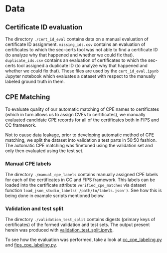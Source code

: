 # Data

## Certificate ID evaluation

The directory `./cert_id_eval` contains data on a manual evaluation of certificate ID assignment.
`missing_ids.csv` contains an evaluation of certificates to which the sec-certs tool was not able to
find a certificate ID (to analyze why that happened and whether we could fix that).
`duplicate_ids.csv` contains an evaluation of certificates to which the sec-certs tool assigned a duplicate
ID (to analyze why that happened and whether we could fix that). These files are used by the `cert_id_eval.ipynb`
Jupyter notebook which evaluates a dataset with respect to the manually labeled ground truth in them.

## CPE Matching

To evaluate quality of our automatic matching of CPE names to certificates (which in turn allows us to assign CVEs to certificates), we manually evaluated candidate CPE records for all of the certificates both in FIPS and CC framework. 

Not to cause data leakage, prior to developing automatic method of CPE matching, we split the dataset into validation a test parts in 50:50 fashion. The automatic CPE matching was finetuned using the validation set and only then evaluated using the test set. 

### Manual CPE labels

The directory `./manual_cpe_labels` contains manually assigned CPE labels for each of the certificates in CC and FIPS framework. This labels can be loaded into the certificate attribute `verified_cpe_matches` via dataset function `load_json_studio_labels('/path/to/labels.json')`. See how this is being done in example scripts mentioned below.

### Validation and test split

The directory `./validation_test_split` contains digests (primary keys of certificates) of the formed validation and test sets. The output present herein was produced with [validation_test_split.ipnyb](https://github.com/crocs-muni/sec-certs/tree/dev/notebooks/validation_test_split.ipynb).

To see how the evaluation was performed, take a look at [cc_cpe_labeling.py](https://github.com/crocs-muni/sec-certs/blob/dev/examples/cc_cpe_labeling.py) and [fips_cpe_labeling.py](https://github.com/crocs-muni/sec-certs/blob/dev/examples/fips_cpe_labeling.py).